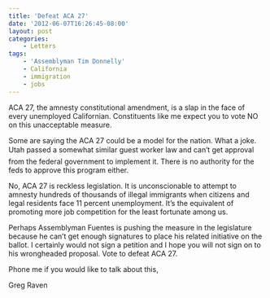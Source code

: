 ```yaml
---
title: 'Defeat ACA 27'
date: '2012-06-07T16:26:45-08:00'
layout: post
categories:
    - Letters
tags:
    - 'Assemblyman Tim Donnelly'
    - California
    - immigration
    - jobs
---
```


ACA 27, the amnesty constitutional amendment, is a slap in the face of every unemployed Californian. Constituents like me expect you to vote NO on this unacceptable measure.  
  
Some are saying the ACA 27 could be a model for the nation. What a joke. Utah passed a somewhat similar guest worker law and can’&#146;t get approval from the federal government to implement it. There is no authority for the feds to approve this program either.

No, ACA 27 is reckless legislation. It is unconscionable to attempt to amnesty hundreds of thousands of illegal immigrants when citizens and legal residents face 11 percent unemployment. It’s the equivalent of promoting more job competition for the least fortunate among us.

Perhaps Assemblyman Fuentes is pushing the measure in the legislature because he can’t get enough signatures to place his related initiative on the ballot. I certainly would not sign a petition and I hope you will not sign on to his wrongheaded proposal. Vote to defeat ACA 27.

Phone me if you would like to talk about this,

Greg Raven